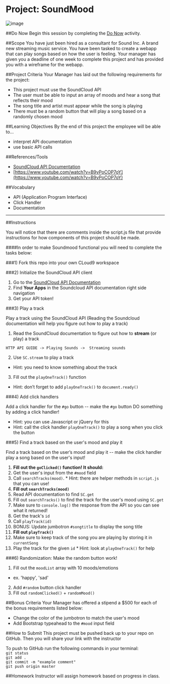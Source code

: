 # Project: SoundMood 
![image](https://imgur.com/VrWE2CS.jpg)

##Do Now 
Begin this session by completing the [Do Now](doNow.md) activity.

##Scope
You have just been hired as a consultant for Sound Inc. A brand new streaming music service. 
You have been tasked to create a webapp that can play songs based on how the user is feeling. 
Your manager has given you a deadline of one week to complete this project and has provided you with a wireframe for the webapp.  

##Project Criteria
Your Manager has laid out the following requirements for the project: 

* This project must use the SoundCloud API
* The user must be able to input an array of moods and hear a song that reflects their mood
* The song title and artist must appear while the song is playing
* There must be a random button that will play a song based on a randomly chosen mood

##Learning Objectives
By the end of this project the employee will be able to...

* interpret API documentation
* use basic API calls

##References/Tools

* [SoundCloud API Documentation](https://developers.soundcloud.com/docs/api/guide)
* [https://www.youtube.com/watch?v=B9vPoCOP7oY](https://www.youtube.com/watch?v=B9vPoCOP7oY)
 
 
##Vocabulary

* API (Application Program Interface)
* Click Handler
* Documentation

***

##Instructions

You will notice that there are comments inside the script.js file that provide instructions for how components of this project should be made.  


####In order to make Soundmood functional you will need to complete the tasks below:


###1) Fork this repo into your own CLoud9 workspace 

###2) Initialize the SoundCloud API client

1. Go to the [SoundCloud API Documentation](https://developers.soundcloud.com/docs/api/guide)
2. Find **Your Apps** in the Soundcloud API documentation right side navigation
3. Get your API token!

###3) Play a track

Play a track using the SoundCloud API (Reading the Soundcloud documentation will help you figure out how to play a track)

1. Read the SoundCloud documentation to figure out how to **stream** (or play) a track
```
HTTP API GUIDE -> Playing Sounds ->  Streaming sounds
```
2. Use `SC.stream` to play a track
  * Hint: you need to know something about the track
3. Fill out the `playOneTrack()` function
  * Hint: don’t forget to add `playOneTrack()` to `document.ready()`

###4) Add click handlers

Add a click handler for the `#go` button -- make the `#go` button DO something by adding a click handler!

* Hint: you can use Javascript or jQuery for this
* Hint: call the click handler `playOneTrack()` to play a song when you click the button

###5) Find a track based on the user's mood and play it

Find a track based on the user’s mood and play it -- make the click handler play a song based on the user's input!

1. **Fill out the `goClicked()` function! It should:**
  1. Get the user's input from the `#mood` field
  2. Call `searchTracks(mood)`.
    * Hint: there are helper methods in `script.js` that you can use!
2. **Fill out `searchTracks(mood)`**
  1. Read API documentation to find `SC.get`
  2. Fill out `searchTracks()` to find the track for the user's mood using `SC.get`
  4. Make sure to `console.log()` the response from the API so you can see what it returned!
  3. Get the track's `id`
  4. Call `playTrack(id)`
  5. BONUS: Update jumbotron `#songtitle` to display the song title
3. **Fill out `playTrack()`**
  1. Make sure to keep track of the song you are playing by storing it in `currentSong`
  2. Play the track for the given `id`
    * Hint: look at `playOneTrack()` for help

###6) Randomization: Make the random button work!

1. Fill out the `moodList` array with 10 moods/emotions
  * ex. 'happy', 'sad'
2. Add `#random` button click handler
3. Fill out `randomClicked()` + `randomMood()`

##Bonus Criteria 
Your Manager has offered a stipend a $500 for each of the bonus requirements listed below: 

* Change the color of the jumbotron to match the user's mood
* Add Bootstrap typeahead to the `#mood` input field

##How to Submit
This project must be pushed back up to your repo on GitHub. Then you will share your link with the instructor

To push to GitHub run the following commands in your terminal:  
`git status`  
`git add .`  
`git commit -m "example comment"`  
`git push origin master`

##Homework
Instructor will assign homework based on progress in class.
